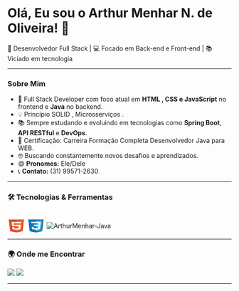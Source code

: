 # Olá, Eu sou o Arthur Menhar N. de Oliveira! 👋

🚀 Desenvolvedor Full Stack | 💻 Focado em Back-end e Front-end | 📚 Viciado em tecnologia 

---

### Sobre Mim

- 🎯 Full Stack Developer com foco atual em **HTML , CSS e JavaScript** no frontend e **Java** no backend.
- 💡 Princípio SOLID , Microsserviços .
- 📚 Sempre estudando e evoluindo em tecnologias como **Spring Boot**, **API RESTful** e **DevOps**.
- 🏅 Certificação: Carreira Formação Completa Desenvolvedor Java para WEB.
- 🤓 Buscando constantemente novos desafios e aprendizados.
- 😄 **Pronomes:** Ele/Dele
- 📞 **Contato:** (31) 99571-2630

---

### 🛠️ Tecnologias & Ferramentas

<div style="display: inline_block"><br>
  <img align="center" alt="ArthurMenhar-HTML" height="30" width="40" src="https://raw.githubusercontent.com/devicons/devicon/master/icons/html5/html5-original.svg">
  <img align="center" alt="ArthurMenhar-CSS" height="30" width="40" src="https://raw.githubusercontent.com/devicons/devicon/master/icons/css3/css3-original.svg">
  <img align="center" alt="ArthurMenhar-Java" height="30" width="40" src="https://cdn.jsdelivr.net/gh/devicons/devicon/icons/java/java-original-wordmark.svg" />
</div>

---

### 🌍 Onde me Encontrar

<div>
  <a href="mailto:arthurmenhar@gmail.com" target="_blank"><img src="https://img.shields.io/badge/Gmail-D14836?style=for-the-badge&logo=gmail&logoColor=white"></a>
  <a href="www.linkedin.com/in/arthur-menhar-78a612152" target="_blank"><img src="https://img.shields.io/badge/-LinkedIn-%230077B5?style=for-the-badge&logo=linkedin&logoColor=white"></a>
</div>

---
